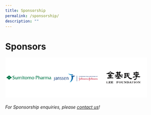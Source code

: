 ```yaml
---
title: Sponsorship
permalink: /sponsorship/
description: ""
---
```

# Sponsors

<div style="display: flex; flex-wrap: wrap;">
    <div style="flex-basis: 30%; max-width: 30%;">
     <a href="https://www.sumitomo-pharma.com/profile/office/sumitomo_pharma_asiapacific.html"><img alt="Sumitomo Logo" src="/images/SponsorsLogo/sumitomov2.png"></a>
  </div>
	 <div style="flex-basis: 30%; max-width: 30%;">
     <a href="https://www..html"><img alt="Johnson Logo" src="/images/SponsorsLogo/johnsonv2.png"></a>
  </div>
	<div style="flex-basis: 30%; max-width: 30%;">
		<img alt="lee foundation logo" src="/images/SponsorsLogo/leefoundationv2.png">
  </div>
	</div>

###### For Sponsorship enquiries, please [contact us](/contact-us-customised/)!